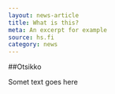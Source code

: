 ```yaml
---
layout: news-article
title: What is this?
meta: An excerpt for example
source: hs.fi
category: news
---
```


##Otsikko

Somet text goes here